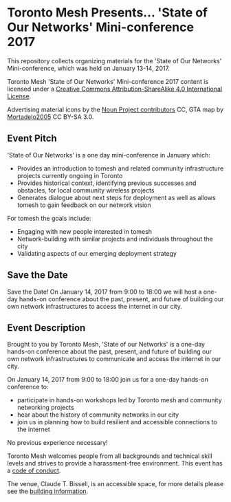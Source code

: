 # Toronto Mesh Presents... 'State of Our Networks' Mini-conference 2017

This repository collects organizing materials for the 'State of Our Networks' Mini-conference, which was held on January 13-14, 2017.

<span xmlns:dct="http://purl.org/dc/terms/" property="dct:title">Toronto Mesh 'State of Our Networks' Mini-conference 2017</span> content is licensed under a <a rel="license" href="http://creativecommons.org/licenses/by-sa/4.0/">Creative Commons Attribution-ShareAlike 4.0 International License</a>.

Advertising material icons by the [Noun Project contributors](https://thenounproject.com/) CC, GTA map by [Mortadelo2005](https://commons.wikimedia.org/wiki/File:Greater_toronto_area_map.svg) CC BY-SA 3.0.

## Event Pitch
'State of Our Networks' is a one day mini-conference in January which:

- Provides an introduction to tomesh and related community infrastructure projects currently ongoing in Toronto
- Provides historical context, identifying previous successes and obstacles, for local community wireless projects
- Generates dialogue about next steps for deployment as well as allows tomesh to gain feedback on our network vision

For tomesh the goals include:

- Engaging with new people interested in tomesh
- Network-building with similar projects and individuals throughout the city
- Validating aspects of our emerging deployment strategy

## Save the Date
Save the Date! On January 14, 2017 from 9:00 to 18:00 we will host a one-day hands-on conference about the past, present, and future of building our own network infrastructures to access the internet in our city.

## Event Description

Brought to you by Toronto Mesh, 'State of our Networks' is a one-day hands-on conference about the past, present, and future of building our own network infrastructures to communicate and access the internet in our city.

On January 14, 2017 from 9:00 to 18:00 join us for a one-day hands-on conference to:

- participate in hands-on workshops led by Toronto mesh and community networking projects
- hear about the history of community networks in our city
- join us in planning how to build resilient and accessible connections to the internet

No previous experience necessary!

Toronto Mesh welcomes people from all backgrounds and technical skill levels and strives to provide a harassment-free environment. This event has a [code of conduct](https://tomesh.net/code-of-conduct/).

The venue, Claude T. Bissell, is an accessible space, for more details please see the [building information](http://www.ace.utoronto.ca/website/accessibility/building_data/bl.pdf).
